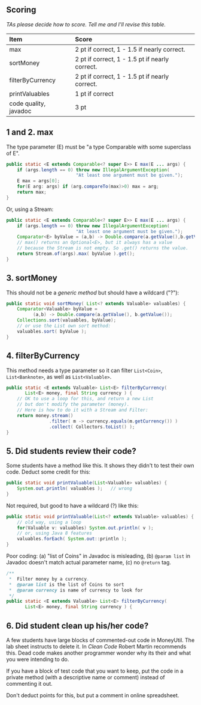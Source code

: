 ## Scoring

*TAs please decide how to score.  Tell me and I'll revise this table.*

| Item   | Score |
|:-------|:-----------|
| max    | 2 pt if correct, 1 - 1.5 if nearly correct. |
| sortMoney | 2 pt if correct, 1 - 1.5 pt if nearly correct. |
| filterByCurrency | 2 pt if correct, 1 - 1.5 pt if nearly correct. |
| printValuables   | 1 pt if correct |
| code quality, javadoc | 3 pt       | 
  
## 1 and 2. max 

The type parameter (E) must be "a type Comparable with some superclass of E".

```java
public static <E extends Comparable<? super E>> E max(E ... args) {
    if (args.length == 0) throw new IllegalArgumentException(
                          "At least one argument must be given.");
    E max = args[0];
    for(E arg: args) if (arg.compareTo(max)>0) max = arg;
    return max;
}
```
Or, using a Stream:
```java
public static <E extends Comparable<? super E>> E max(E ... args) {
    if (args.length == 0) throw new IllegalArgumentException(
                          "At least one argument must be given.");
    Comparator<E> byValue = (a,b) -> Double.compare(a.getValue(),b.getValue());
    // max() returns an Optional<E>, but it always has a value
    // because the Stream is not empty. So .get() returns the value.
    return Stream.of(args).max( byValue ).get();
}
```

## 3. sortMoney

This should not be a *generic method* but should have a wildcard ("?"):
```java
public static void sortMoney( List<? extends Valuable> valuables) {
    Comparator<Valuable> byValue = 
          (a,b) -> Double.compare(a.getValue(), b.getValue());
    Collections.sort(valuables, byValue);
    // or use the List own sort method:
    valuables.sort( byValue );
}
```

## 4. filterByCurrency

This method needs a type parameter so it can filter `List<Coin>`,
`List<Banknote>`, as well as `List<Valuable>`.

```java
public static <E extends Valuable> List<E> filterByCurrency(
       List<E> money, final String currency ) {
    // OK to use a loop for this, and return a new List
    // but don't modify the parameter (money).
    // Here is how to do it with a Stream and Filter:
    return money.stream()
                .filter( m -> currency.equals(m.getCurrency()) )
                .collect( Collectors.toList() );
}
```

## 5. Did students review their code?

Some students have a method like this.  It shows they didn't
to test their own code.  Deduct some credit for this:

```java
public static void printValuable(List<Valuable> valuables) {
    System.out.println( valuables );   // wrong
}
```

Not required, but good to have a wildcard (?) like this:

```java
public static void printValuable(List<? extends Valuable> valuables) {
    // old way, using a loop
    for(Valuable v: valuables) System.out.println( v );
    // or, using Java 8 features
    valuables.forEach( System.out::println );
}
```

Poor coding: (a) "list of Coins" in Javadoc is misleading, (b) `@param list` in Javadoc doesn't match actual parameter name, (c) no `@return` tag.
```java
/**
 *  Filter money by a currency.
 *  @param list is the list of Coins to sort
 *  @param currency is name of currency to look for
 */
public static <E extends Valuable> List<E> filterByCurrency(
       List<E> money, final String currency ) {
```

## 6. Did student clean up his/her code?

A few students have large blocks of commented-out code in MoneyUtil.
The lab sheet instructs to delete it.  In *Clean Code* Robert Martin
recommends this. Dead code makes another programmer wonder why its
their and what you were intending to do. 

If you have a block of test code that you want to keep,
put the code in a private method (with a descriptive name or comment) 
instead of commenting it out.

Don't deduct points for this, but put a comment in online spreadsheet.

